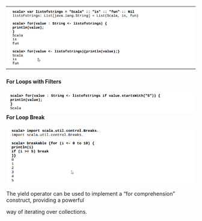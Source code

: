 ![](/assets/ForLoop.png)

#### **For Loops with Filters**

#### ![](/assets/ForLoopFilters.png)**For Loop Break**

![](/assets/ForLoopBreak.png)

The yield operator can be used to implement a “for comprehension” construct, providing a powerful

way of iterating over collections.


